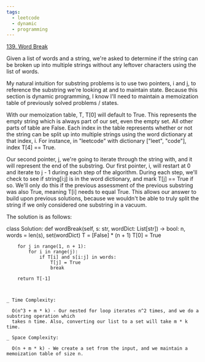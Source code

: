 ```yaml
---
tags:
  - leetcode
  - dynamic
  - programming
---
```


<a href="https://leetcode.com/problems/word-break/">139. Word Break</a>

Given a list of words and a string, we're asked to determine if the string can
be broken up into multiple strings without any leftover characters using the
list of words.

My natural intuition for substring problems is to use two pointers, i and j, to
reference the substring we're looking at and to maintain state. Because this
section is dynamic programming, I know I'll need to maintain a memoization table
of previously solved problems / states.

With our memoization table, T, T[0] will default to True. This represents the
empty string which is always part of our set, even the empty set. All other
parts of table are False. Each index in the table represents whether or not the
string can be split up into multiple strings using the word dictionary at that
index, i. For instance, in "leetcode" with dictionary ["leet", "code"], index T[4]
== True.

Our second pointer, j, we're going to iterate through the string with, and it
will represent the end of the substring. Our first pointer, i, will restart at 0
and iterate to j - 1 during each step of the algorithm. During each step, we'll
check to see if string[i:j] is in the word dictionary, and mark T[j] == True if
so. We'll only do this if the previous assessment of the previous substring was
also True, meaning T[i] needs to equal True. This allows our answer to build
upon previous solutions, because we wouldn't be able to truly split the string
if we only considered one substring in a vacuum.

The solution is as follows:

class Solution: def wordBreak(self, s: str, wordDict: List[str]) -> bool: n,
words = len(s), set(wordDict) T = [False] \* (n + 1) T[0] = True

        for j in range(1, n + 1):
            for i in range(j):
                if T[i] and s[i:j] in words:
                    T[j] = True
                    break

        return T[-1]

```


_ Time Complexity:

  O(n^3 + m * k) - Our nested for loop iterates n^2 times, and we do a substring operation which
  takes n time. Also, converting our list to a set will take m * k time.

_ Space Complexity:

  O(n + m * k) - We create a set from the input, and we maintain a memoization table of size n.





```
